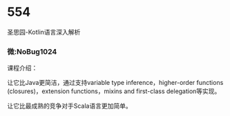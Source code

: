 # 554
圣思园-Kotlin语言深入解析
### 微:NoBug1024 


课程介绍：

让它比Java更简洁，通过支持variable type inference，higher-order functions (closures)，extension functions，mixins and first-class delegation等实现。

让它比最成熟的竞争对手Scala语言更加简单。
